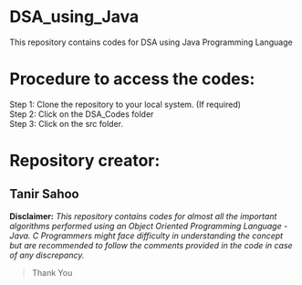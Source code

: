 # DSA_using_Java
 This repository contains codes for DSA using Java Programming Language
# Procedure to access the codes:
Step 1: Clone the repository to your local system. (If required)<br>
Step 2: Click on the DSA_Codes folder<br>
Step 3: Click on the src folder.<br>

# Repository creator:
## Tanir Sahoo

**Disclaimer:** _This repository contains codes for almost all the important algorithms performed using an Object Oriented Programming Language - Java. C Programmers might face difficulty in understanding the concept but are recommended to follow the comments provided in the code in case of any discrepancy._

> Thank You
